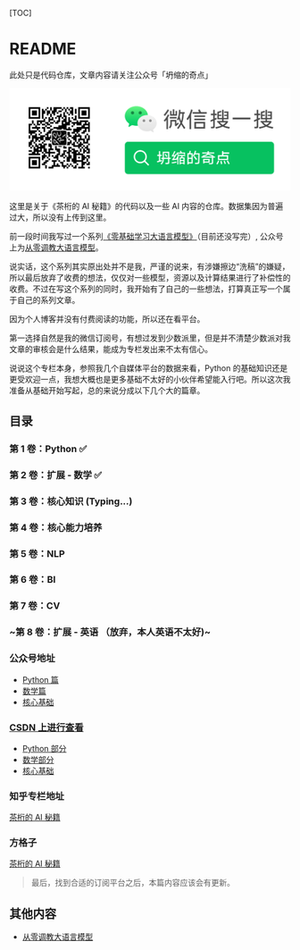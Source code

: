 <!--
 * @Author: Hivan Du
 * @mail: doo@hivan.me
 * @LastEditors: Hivan Du
 * @LastEditTime: 2023-10-04 21:39:39
-->

[TOC]

# README

此处只是代码仓库，文章内容请关注公众号「坍缩的奇点」

![欢迎订阅：坍缩的奇点](assets/Capture-2023-11-02-164446.png)

这里是关于《茶桁的 AI 秘籍》的代码以及一些 AI 内容的仓库。数据集因为普遍过大，所以没有上传到这里。

前一段时间我写过一个系列[《零基础学习大语言模型》](https://hivan.me/categories/%E4%BB%8E%E9%9B%B6%E5%BC%80%E5%A7%8B%E6%8E%A5%E8%A7%A6%E4%BA%BA%E5%B7%A5%E6%99%BA%E8%83%BD%E5%A4%A7%E6%A8%A1%E5%9E%8B/
)（目前还没写完）, 公众号上为[从零调教大语言模型](https://mp.weixin.qq.com/mp/appmsgalbum?__biz=MzA4NzE4MDQzMg==&action=getalbum&album_id=2932504849574543360#wechat_redirect)。

说实话，这个系列其实原出处并不是我，严谨的说来，有涉嫌擦边“洗稿”的嫌疑，所以最后放弃了收费的想法，仅仅对一些模型，资源以及计算结果进行了补偿性的收费。不过在写这个系列的同时，我开始有了自己的一些想法，打算真正写一个属于自己的系列文章。

因为个人博客并没有付费阅读的功能，所以还在看平台。

第一选择自然是我的微信订阅号，有想过发到少数派里，但是并不清楚少数派对我文章的审核会是什么结果，能成为专栏发出来不太有信心。

说说这个专栏本身，参照我几个自媒体平台的数据来看，Python 的基础知识还是更受欢迎一点，我想大概也是更多基础不太好的小伙伴希望能入行吧。所以这次我准备从基础开始写起，总的来说分成以下几个大的篇章。

## 目录

### 第 1 卷：Python ✅

### 第 2 卷：扩展 - 数学 ✅

### 第 3 卷：核心知识 (Typing...)

### 第 4 卷：核心能力培养 

### 第 5 卷：NLP

### 第 6 卷：BI

### 第 7 卷：CV

### ~第 8 卷：扩展 - 英语 （放弃，本人英语不太好)~


### 公众号地址

- [Python 篇](https://mp.weixin.qq.com/mp/appmsgalbum?__biz=MzA4NzE4MDQzMg==&action=getalbum&album_id=3035995870421073928#wechat_redirect)
- [数学篇](https://mp.weixin.qq.com/mp/appmsgalbum?__biz=MzA4NzE4MDQzMg==&action=getalbum&album_id=3074770001140400130#wechat_redirect)
- [核心基础](https://mp.weixin.qq.com/mp/appmsgalbum?__biz=MzA4NzE4MDQzMg==&action=getalbum&album_id=3123885735829061633#wechat_redirect)

### [CSDN 上进行查看](https://blog.csdn.net/ivandoo)
- [Python 部分](https://blog.csdn.net/ivandoo/category_12395294.html)
- [数学部分](https://blog.csdn.net/ivandoo/category_12420668.html)
- [核心基础](https://blog.csdn.net/ivandoo/category_12454445.html)

### 知乎专栏地址

[茶桁的 AI 秘籍](https://www.zhihu.com/column/c_1424326166602178560)

### 方格子

[茶桁的 AI 秘籍](https://vocus.cc/ai_cheats/introduce)

> 最后，找到合适的订阅平台之后，本篇内容应该会有更新。

## 其他内容

- [从零调教大语言模型](https://mp.weixin.qq.com/mp/appmsgalbum?__biz=MzA4NzE4MDQzMg==&action=getalbum&album_id=2932504849574543360#wechat_redirect)